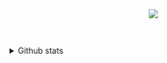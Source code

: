 
<!--
**SmallPepperZ/SmallPepperZ** is a ✨ _special_ ✨ repository because its `README.md` (this file) appears on your GitHub profile.
-->
<p align="center">
  <a href="#"><img src="https://capsule-render.vercel.app/api?type=cylinder&color=timeGradient&height=150&section=header&text=SmallPepperZ"></a>
</p>
  <br>
  <br>
  <details>
    <summary>Github stats</summary>
  <p align="center"> 
  <a href="#"><img src="https://github-readme-stats.vercel.app/api?username=smallpepperz&hide=stars&count_private=true&show_icons=true&theme=tokyonight"></a>
  <br>
  <a href=https://github.com/SmallPepperZ/SachiBotPy><img src="https://github-readme-stats.vercel.app/api/pin/?username=smallpepperz&repo=SachiBotPy&theme=tokyonight"></a>
  <br>
  <a href="#"><img src="https://github-readme-stats.vercel.app/api/top-langs/?username=smallpepperz&theme=tokyonight"></a>
  </p>
  </details>
</p>

